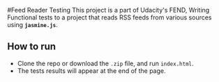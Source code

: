 #Feed Reader Testing
This project is a part of Udacity's FEND, Writing Functional tests to
a project that reads RSS feeds from various sources using **`jasmine.js`**.

## How to run
- Clone the repo or download the `.zip` file, and run `index.html`.
- The tests results will appear at the end of the page.


